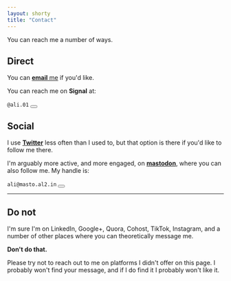 ```yaml
---
layout: shorty
title: "Contact"
---
```



<!-- This page kinda got out of hand. -->
You can reach me a number of ways.

## Direct


You can [**email** me][email] if you'd like.

You can reach me on **Signal** at:

<span id="signal">`@ali.01`</span>
<button class="btn btn-mini" data-clipboard-target="#signal"><i class="fa-regular fa-copy"></i>
</button>



## Social

<!-- Mostly I'm on **Twitter** and **Mastodon**, although I'm sure I'm forgetting something. -->

I use [**Twitter**][tw] less often than I used to, but that option is there if you'd like to follow me there.

I'm arguably more active, and more engaged, on [**mastodon**][masto], where you can also follow me. My handle is:

<span id="masto">`ali@masto.al2.in`</span>
<button class="btn btn-mini" data-clipboard-target="#masto"><i class="fa-regular fa-copy"></i>
</button>


---

## Do not
I'm sure I'm on LinkedIn, Google+, Quora, Cohost, TikTok, Instagram, and a number of other places where you can theoretically message me.

**Don't do that.**

Please try not to reach out to me on platforms I didn't offer on this page. I probably won't find your message, and if I do find it I probably won't like it.


<script>
window.onload=function(){
  var btns = document.querySelectorAll("button");
  var clipboard = new Clipboard(btns);
}
</script>

[meet]: /meet
  "fantastical openings"
[masto]: //masto.al2.in/@ali
  "mastodon"
[trying a thing]: /blog/coffee-talk
  "Coffee Talk"
[email]: mailto:{{site.email}}
  "{{site.email}}"
[tw]: //twitter.com/{{site.twitter}}
  "@{{site.twitter}}"
[fb]: //facebook.com/{{site.fb}}
  "{{site.fb}}"
[claim a block]: {{site.meeting}}
  "Google Calendar appointments"
